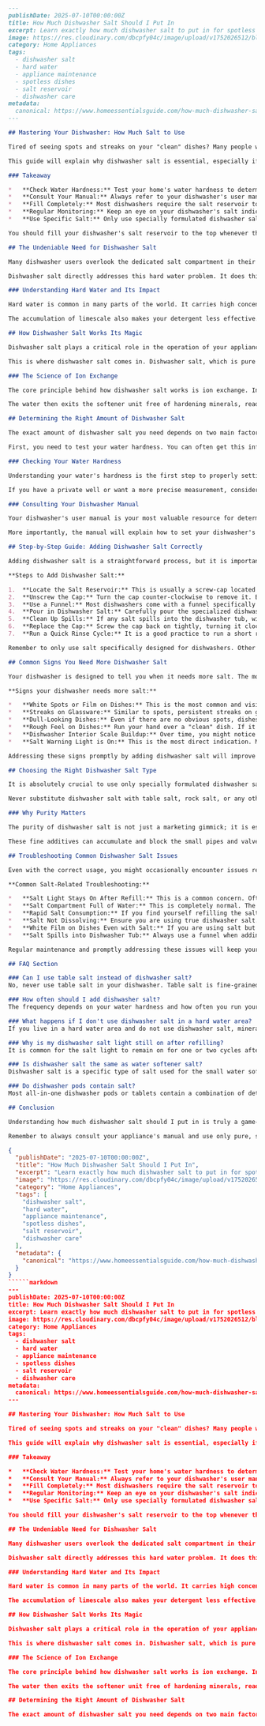 ```markdown
---
publishDate: 2025-07-10T00:00:00Z
title: How Much Dishwasher Salt Should I Put In
excerpt: Learn exactly how much dishwasher salt to put in for spotless dishes. Discover why dishwasher salt matters for hard water and how to refill your appliance.
image: https://res.cloudinary.com/dbcpfy04c/image/upload/v1752026512/blog_image_1752026512_zoitt1.webp
category: Home Appliances
tags:
  - dishwasher salt
  - hard water
  - appliance maintenance
  - spotless dishes
  - salt reservoir
  - dishwasher care
metadata:
  canonical: https://www.homeessentialsguide.com/how-much-dishwasher-salt-should-i-put-in
---

## Mastering Your Dishwasher: How Much Salt to Use

Tired of seeing spots and streaks on your "clean" dishes? Many people wonder about the secret to perfectly sparkling glassware and cutlery. The answer often lies in understanding the role of dishwasher salt. Knowing how much dishwasher salt should I put in is crucial for your appliance’s longevity and your dishes' cleanliness. It is more than just adding a scoop; it involves understanding your water and your machine.

This guide will explain why dishwasher salt is essential, especially if you live in a hard water area. We will cover the science behind its function and help you determine the correct amount for your specific model. You will learn the exact steps to add salt properly and recognize signs that your dishwasher needs more. By the end, you will master dishwasher salt usage, ensuring every wash delivers brilliant results.

### Takeaway

*   **Check Water Hardness:** Test your home's water hardness to determine the necessity and appropriate setting for dishwasher salt.
*   **Consult Your Manual:** Always refer to your dishwasher's user manual for exact salt dosage recommendations and reservoir location.
*   **Fill Completely:** Most dishwashers require the salt reservoir to be filled to the brim when empty.
*   **Regular Monitoring:** Keep an eye on your dishwasher's salt indicator light and refill promptly when it illuminates.
*   **Use Specific Salt:** Only use specially formulated dishwasher salt; never substitute with table salt or other types.

You should fill your dishwasher's salt reservoir to the top whenever the salt indicator light illuminates. The exact quantity varies by machine and water hardness settings, but typically, this means adding 1-2 kilograms of specialized dishwasher salt until no more can fit. Always consult your appliance's manual for precise instructions.

## The Undeniable Need for Dishwasher Salt

Many dishwasher users overlook the dedicated salt compartment in their machine. This component is not a mere accessory; it is vital for achieving truly clean dishes, particularly in regions with hard water. Hard water contains high levels of dissolved minerals like calcium and magnesium. These minerals cause limescale buildup on heating elements and spray arms inside your dishwasher. Limescale can reduce your appliance's efficiency over time. It also leaves unsightly spots and film on your dishes.

Dishwasher salt directly addresses this hard water problem. It does this by regenerating the water softener unit built into your dishwasher. This softener removes mineral ions from the incoming water. Softened water then ensures that your detergent works more effectively. It prevents limescale deposits and guarantees spotless, streak-free results. Using dishwasher salt is an investment in your appliance's lifespan and the quality of your wash.

### Understanding Hard Water and Its Impact

Hard water is common in many parts of the world. It carries high concentrations of minerals like calcium and magnesium. When this water heats up, these minerals precipitate out of the water. They then form a hard, chalky substance called limescale. This limescale is visible as white spots on your dishes and as a film on the inside of your dishwasher. Over time, limescale can clog pipes and spray arms. It can also reduce the heating efficiency of your machine.

The accumulation of limescale also makes your detergent less effective. Detergents are designed to work best in soft water. In hard water, some of the detergent's active ingredients bind with the hard water minerals instead of cleaning your dishes. This means you use more detergent without getting better results. Using the right amount of dishwasher salt mitigates these problems. It ensures your detergent performs optimally.

## How Dishwasher Salt Works Its Magic

Dishwasher salt plays a critical role in the operation of your appliance's internal water softening system. Most modern dishwashers include a built-in ion exchange unit. This unit removes hard water minerals from the water before it enters the main wash cycle. The ion exchange unit contains resin beads. These beads attract and capture calcium and magnesium ions from the water. Over time, these beads become saturated with minerals and lose their ability to soften water.

This is where dishwasher salt comes in. Dishwasher salt, which is pure sodium chloride, is used to regenerate these resin beads. When you add salt to the reservoir, it creates a brine solution. This brine solution flows over the resin beads. The sodium ions in the brine replace the calcium and magnesium ions on the resin beads. These released hard water minerals are then flushed away with the waste water. This process restores the resin beads, allowing them to soften water again for subsequent wash cycles. This clever system ensures your dishes are cleaned with softened water every time.

### The Science of Ion Exchange

The core principle behind how dishwasher salt works is ion exchange. Inside your dishwasher's water softener, there is a chamber filled with resin beads. These beads have a negative charge and are initially bonded with sodium ions. When hard water flows through this chamber, the positively charged calcium and magnesium ions (from the hard water) are more strongly attracted to the negatively charged resin beads than the sodium ions. As a result, the calcium and magnesium ions exchange places with the sodium ions on the beads.

The water then exits the softener unit free of hardening minerals, ready to wash your dishes. This process continues until the resin beads are saturated with calcium and magnesium. At this point, the softening unit needs regeneration. The concentrated salt solution you add to the salt reservoir flushes over these saturated beads. The high concentration of sodium ions in the brine solution forces the calcium and magnesium ions off the resin beads, recharging them with sodium. This entire process keeps your dishwasher operating at peak performance.

## Determining the Right Amount of Dishwasher Salt

The exact amount of dishwasher salt you need depends on two main factors: your local water hardness and your specific dishwasher model. Most dishwashers allow you to adjust a setting based on your water hardness level. This setting tells the machine how often and how much salt brine to use for regeneration cycles. Getting this setting right is critical for optimal performance and salt consumption.

First, you need to test your water hardness. You can often get this information from your local water supplier. Alternatively, you can purchase a water hardness test kit. These kits are easy to use and provide accurate readings. Once you know your water hardness, consult your dishwasher's user manual. The manual will provide a chart or instructions for setting the water softener level. It will also specify the capacity of the salt reservoir. Typically, you will fill the reservoir completely when the salt light comes on, regardless of the hardness setting. The machine will then consume salt as needed. To learn more about this process, refer to our guide on [how to know how much dishwasher salt to use](https://homeessentialsguide.com/how-to-know-how-much-dishwasher-salt-to-use).

### Checking Your Water Hardness

Understanding your water's hardness is the first step to properly setting your dishwasher. Water hardness is measured in grains per gallon (GPG) or parts per million (PPM). A low number means soft water, while a high number indicates very hard water. You can often find a water quality report for your area on your municipal water utility's website. These reports typically include detailed information on water hardness levels.

If you have a private well or want a more precise measurement, consider using a home water hardness test kit. These kits are inexpensive and widely available. They usually involve dipping a test strip into a water sample and comparing the color change to a provided chart. Once you have this number, you can adjust your dishwasher's internal settings accordingly. Your dishwasher manual will typically have a table correlating GPG/PPM to a specific softener setting (e.g., level 1 to 5). This ensures your machine uses the right amount of salt for regeneration.

### Consulting Your Dishwasher Manual

Your dishwasher's user manual is your most valuable resource for determining salt usage. Every dishwasher model is slightly different. The manual provides specific instructions tailored to your appliance. It will detail the location of the salt reservoir, which can vary between models. Some dishwashers have a salt cap inside the main tub, while others might have it on the kick plate below the door.

More importantly, the manual will explain how to set your dishwasher's internal water softener. This setting directly impacts how often your machine draws from the salt reservoir. For example, a Miele dishwasher might have a detailed water hardness adjustment procedure. If you have a Miele, you might find our article on [how much salt to add to Miele dishwasher](https://homeessentialsguide.com/how-much-salt-to-add-to-miele-dishwasher) helpful. The manual will also clarify how much salt the reservoir holds. It tells you how the salt indicator light functions. Always follow these manufacturer guidelines for the best results and to prevent any issues.

## Step-by-Step Guide: Adding Dishwasher Salt Correctly

Adding dishwasher salt is a straightforward process, but it is important to do it correctly. Following these steps ensures your dishwasher's water softener functions effectively. You will typically only need to do this when your dishwasher's salt indicator light comes on. This light signals that the salt reservoir is low and needs a refill. Many dishwashers have a visible cap on the bottom of the wash tub that unscrews to reveal the salt compartment.

**Steps to Add Dishwasher Salt:**

1.  **Locate the Salt Reservoir:** This is usually a screw-cap located at the bottom of the dishwasher's main tub, often near the drain. It might be hidden under the lower spray arm. Refer to your manual if you cannot find it.
2.  **Unscrew the Cap:** Turn the cap counter-clockwise to remove it. Be aware that the reservoir might be full of water. This is normal and helps with the dissolving process. Do not attempt to drain this water. You might be interested in knowing [why your dishwasher salt compartment is full of water](https://homeessentialsguide.com/why-is-my-dishwasher-salt-compartment-full-of-water).
3.  **Use a Funnel:** Most dishwashers come with a funnel specifically designed for adding salt. If you do not have one, a kitchen funnel with a wide opening will work. This helps prevent spills.
4.  **Pour in Dishwasher Salt:** Carefully pour the specialized dishwasher salt into the reservoir using the funnel. Fill it up until the salt reaches the brim. Some water may overflow as you add the salt; this is expected.
5.  **Clean Up Spills:** If any salt spills into the dishwasher tub, wipe it up immediately with a damp cloth. Running a short rinse cycle after filling can also help remove any residual salt. Salt can corrode stainless steel if left on the surface.
6.  **Replace the Cap:** Screw the cap back on tightly, turning it clockwise until secure. Ensure a snug fit to prevent water leakage during cycles.
7.  **Run a Quick Rinse Cycle:** It is a good practice to run a short rinse cycle or an empty wash cycle after adding salt. This washes away any stray salt particles. It also allows the salt to start dissolving and regenerating the softener before you load dishes.

Remember to only use salt specifically designed for dishwashers. Other types of salt can damage your appliance.

## Common Signs You Need More Dishwasher Salt

Your dishwasher is designed to tell you when it needs more salt. The most obvious indicator is the salt warning light. This light typically illuminates on your dishwasher's control panel when the salt reservoir is low. However, sometimes the light might not be working, or you might notice other signs that point to a need for more salt. Recognizing these signals ensures your dishwasher continues to deliver optimal cleaning performance.

**Signs your dishwasher needs more salt:**

*   **White Spots or Film on Dishes:** This is the most common and visible sign. If your glassware, cutlery, or plates come out with cloudy residue, white spots, or a dull film, it indicates hard water minerals are building up. This means your water softener needs regeneration.
*   **Streaks on Glassware:** Similar to spots, persistent streaks on glasses suggest that the water is too hard. The detergent is not rinsing away cleanly due to mineral interference.
*   **Dull-Looking Dishes:** Even if there are no obvious spots, dishes might look less shiny or dull after a wash. This implies a lack of proper water softening.
*   **Rough Feel on Dishes:** Run your hand over a "clean" dish. If it feels gritty or rough instead of smooth, it is likely due to mineral deposits.
*   **Dishwasher Interior Scale Buildup:** Over time, you might notice white, chalky deposits inside the dishwasher, especially around the heating element, spray arms, or door seal. This limescale is a direct result of hard water not being softened.
*   **Salt Warning Light is On:** This is the most direct indication. Most modern dishwashers have an indicator light, usually shaped like an "S" with arrows or simply "SALT". If it is glowing, it is time to refill. Occasionally, your [dishwasher salt light keeps coming on](https://homeessentialsguide.com/why-is-my-dishwasher-salt-light-keep-coming-on) even after refilling; this might indicate a different issue requiring troubleshooting.

Addressing these signs promptly by adding dishwasher salt will improve your wash results. It will also protect your appliance from the damaging effects of hard water.

## Choosing the Right Dishwasher Salt Type

It is absolutely crucial to use only specially formulated dishwasher salt in your appliance. This is not a suggestion; it is a strict requirement for your dishwasher's proper functioning and longevity. Dishwasher salt is 99.9% pure sodium chloride. It is manufactured into large, coarse crystals or pellets. This specific composition and structure prevent it from dissolving too quickly. It also stops it from clogging the water softener unit.

Never substitute dishwasher salt with table salt, rock salt, or any other type of salt. Table salt, for example, is fine-grained. It often contains anti-caking agents like iodine, which can damage the water softener resin beads. These additives can also clog the salt dispenser and lead to expensive repairs. Other salts, like rock salt, may contain impurities that are harmful to your dishwasher. Using the correct type of salt ensures the water softening process occurs efficiently and without causing damage. Our article on [does it matter which dishwasher salt you use](https://homeessentialsguide.com/does-it-matter-which-dishwasher-salt-you-use) offers more detailed insights.

### Why Purity Matters

The purity of dishwasher salt is not just a marketing gimmick; it is essential for the health of your appliance. Dishwasher salt is designed to be free of impurities that can harm your dishwasher's water softening system. Regular table salt, on the other hand, often contains additives like anti-caking agents (e.g., sodium ferrocyanide) and iodine. These additives, while harmless for human consumption, can cause significant problems inside your dishwasher.

These fine additives can accumulate and block the small pipes and valves within the water softener. This blockage prevents the salt solution from properly regenerating the resin beads. Over time, it can lead to costly repairs or even the complete failure of the softening unit. Furthermore, impurities can leave additional residue on your dishes, defeating the purpose of using salt in the first place. Always opt for a reputable brand of dishwasher salt designed specifically for appliances.

## Troubleshooting Common Dishwasher Salt Issues

Even with the correct usage, you might occasionally encounter issues related to dishwasher salt. Understanding how to troubleshoot these problems can save you frustration and maintain your dishwasher's performance. Common issues include the salt light staying on, the salt compartment filling with water, or unexpected salt consumption. Addressing these can extend your appliance's life and ensure sparkling clean dishes every time.

**Common Salt-Related Troubleshooting:**

*   **Salt Light Stays On After Refill:** This is a common concern. Often, the sensor needs a few cycles to register the new salt level. Run 1-2 empty rinse cycles, or a light wash cycle. If the light persists after several cycles, check if the salt cap is tightened properly. A loose cap can prevent the sensor from reading correctly. If the light still stays on, there might be a blockage or a faulty sensor. You can read more about [why your dishwasher salt light keeps coming on](https://homeessentialsguide.com/why-is-my-dishwasher-salt-light-keep-coming-on).
*   **Salt Compartment Full of Water:** This is completely normal. The salt reservoir is designed to be full of water. This water helps dissolve the salt to create the brine solution needed for regeneration. Do not attempt to drain it. Adding more salt will displace some of this water. Sometimes, users panic, thinking their dishwasher is broken. However, it's just part of the design. We cover this in detail in our article, [why is my dishwasher salt reservoir full of water](https://homeessentialsguide.com/why-is-my-dishwasher-salt-reservoir-full-of-water).
*   **Rapid Salt Consumption:** If you find yourself refilling the salt every few weeks, your water hardness setting might be too high. Refer to your dishwasher manual and re-verify your local water hardness. Adjust the softener setting down if your water is not as hard as initially set. Conversely, if your water is extremely hard, rapid consumption might be normal.
*   **Salt Not Dissolving:** Ensure you are using true dishwasher salt. Fine-grained salts can clump together. Also, check that the salt cap is secure and the dispenser isn't blocked by debris. Running a hot water cycle can sometimes help dissolve stubborn salt clumps.
*   **White Film on Dishes Even with Salt:** If you are using salt but still seeing film, your water hardness setting might be incorrect (too low). Increase the setting according to your water hardness level. Also, ensure you are using rinse aid. Dishwasher salt softens water, but rinse aid helps water sheet off dishes, preventing spots and improving drying. You can learn more about using both in our guide on [how to put rinse aid and salt in dishwasher](https://homeessentialsguide.com/how-to-put-rinse-aid-and-salt-in-dishwasher).
*   **Salt Spills into Dishwasher Tub:** Always use a funnel when adding salt. If a spill occurs, wipe it up immediately with a damp cloth. Run a quick rinse cycle to flush out any remaining salt. Leaving salt on the stainless steel tub can cause corrosion over time.

Regular maintenance and promptly addressing these issues will keep your dishwasher running smoothly and efficiently, providing you with consistently clean and sparkling dishes.

## FAQ Section

### Can I use table salt instead of dishwasher salt?
No, never use table salt in your dishwasher. Table salt is fine-grained and contains anti-caking agents like iodine, which can clog your dishwasher's water softener unit. These additives can also cause corrosion and expensive damage to your appliance over time. Always use salt specifically designed for dishwashers.

### How often should I add dishwasher salt?
The frequency depends on your water hardness and how often you run your dishwasher. Most modern dishwashers have an indicator light on the control panel that tells you when the salt reservoir is low. Typically, you might need to refill every few weeks to a few months. Check your dishwasher's manual for specific guidelines based on your water hardness setting.

### What happens if I don't use dishwasher salt in a hard water area?
If you live in a hard water area and do not use dishwasher salt, mineral deposits (limescale) will build up inside your machine. This buildup can reduce your dishwasher's efficiency, damage its internal components, and leave white spots, streaks, and a cloudy film on your dishes. Your detergent will also be less effective.

### Why is my dishwasher salt light still on after refilling?
It is common for the salt light to remain on for one or two cycles after refilling. The sensor needs time to register the new salt level. If the light persists after several wash cycles, ensure the salt cap is securely tightened. A loose cap can prevent the sensor from reading correctly. If the problem continues, there might be a sensor issue or blockage.

### Is dishwasher salt the same as water softener salt?
Dishwasher salt is a specific type of salt used for the small water softener built into your dishwasher. While both are sodium chloride, water softener salt for whole-house systems often comes in larger pellets or blocks and may have different purity levels. Do not use whole-house water softener salt in your dishwasher, as its size and composition might not be suitable.

### Do dishwasher pods contain salt?
Most all-in-one dishwasher pods or tablets contain a combination of detergent, rinse aid, and sometimes a basic level of salt. However, the "salt" component in these pods is generally insufficient to effectively soften very hard water or regenerate your dishwasher's dedicated water softener unit. For hard water areas, you still need to use separate dishwasher salt.

## Conclusion

Understanding how much dishwasher salt should I put in is truly a game-changer for achieving spotless dishes and maintaining your appliance. We have explored the critical role of dishwasher salt in combating hard water, preventing limescale buildup, and ensuring your dishwasher's water softener works effectively. From understanding your water hardness to the step-by-step process of refilling the salt reservoir, you now have the knowledge to keep your dishwasher performing at its best.

Remember to always consult your appliance's manual and use only pure, specialized dishwasher salt. Paying attention to your dishwasher's salt indicator light and recognizing signs of hard water issues will help you maintain consistent results. By integrating these simple practices into your routine, you can enjoy sparkling clean dishes every single time. Take control of your dishwasher's performance today and say goodbye to frustrating spots and streaks! Your dishes, and your dishwasher, will thank you.
```
```json
{
  "publishDate": "2025-07-10T00:00:00Z",
  "title": "How Much Dishwasher Salt Should I Put In",
  "excerpt": "Learn exactly how much dishwasher salt to put in for spotless dishes. Discover why dishwasher salt matters for hard water and how to refill your appliance.",
  "image": "https://res.cloudinary.com/dbcpfy04c/image/upload/v1752026512/blog_image_1752026512_zoitt1.webp",
  "category": "Home Appliances",
  "tags": [
    "dishwasher salt",
    "hard water",
    "appliance maintenance",
    "spotless dishes",
    "salt reservoir",
    "dishwasher care"
  ],
  "metadata": {
    "canonical": "https://www.homeessentialsguide.com/how-much-dishwasher-salt-should-i-put-in"
  }
}
``````markdown
---
publishDate: 2025-07-10T00:00:00Z
title: How Much Dishwasher Salt Should I Put In
excerpt: Learn exactly how much dishwasher salt to put in for spotless dishes. Discover why dishwasher salt matters for hard water and how to refill your appliance.
image: https://res.cloudinary.com/dbcpfy04c/image/upload/v1752026512/blog_image_1752026512_zoitt1.webp
category: Home Appliances
tags:
  - dishwasher salt
  - hard water
  - appliance maintenance
  - spotless dishes
  - salt reservoir
  - dishwasher care
metadata:
  canonical: https://www.homeessentialsguide.com/how-much-dishwasher-salt-should-i-put-in
---

## Mastering Your Dishwasher: How Much Salt to Use

Tired of seeing spots and streaks on your "clean" dishes? Many people wonder about the secret to perfectly sparkling glassware and cutlery. The answer often lies in understanding the role of dishwasher salt. Knowing how much dishwasher salt should I put in is crucial for your appliance’s longevity and your dishes' cleanliness. It is more than just adding a scoop; it involves understanding your water and your machine.

This guide will explain why dishwasher salt is essential, especially if you live in a hard water area. We will cover the science behind its function and help you determine the correct amount for your specific model. You will learn the exact steps to add salt properly and recognize signs that your dishwasher needs more. By the end, you will master dishwasher salt usage, ensuring every wash delivers brilliant results.

### Takeaway

*   **Check Water Hardness:** Test your home's water hardness to determine the necessity and appropriate setting for dishwasher salt.
*   **Consult Your Manual:** Always refer to your dishwasher's user manual for exact salt dosage recommendations and reservoir location.
*   **Fill Completely:** Most dishwashers require the salt reservoir to be filled to the brim when empty.
*   **Regular Monitoring:** Keep an eye on your dishwasher's salt indicator light and refill promptly when it illuminates.
*   **Use Specific Salt:** Only use specially formulated dishwasher salt; never substitute with table salt or other types.

You should fill your dishwasher's salt reservoir to the top whenever the salt indicator light illuminates. The exact quantity varies by machine and water hardness settings, but typically, this means adding 1-2 kilograms of specialized dishwasher salt until no more can fit. Always consult your appliance's manual for precise instructions.

## The Undeniable Need for Dishwasher Salt

Many dishwasher users overlook the dedicated salt compartment in their machine. This component is not a mere accessory; it is vital for achieving truly clean dishes, particularly in regions with hard water. Hard water contains high levels of dissolved minerals like calcium and magnesium. These minerals cause limescale buildup on heating elements and spray arms inside your dishwasher. Limescale can reduce your appliance's efficiency over time. It also leaves unsightly spots and film on your dishes.

Dishwasher salt directly addresses this hard water problem. It does this by regenerating the water softener unit built into your dishwasher. This softener removes mineral ions from the incoming water. Softened water then ensures that your detergent works more effectively. It prevents limescale deposits and guarantees spotless, streak-free results. Using dishwasher salt is an investment in your appliance's lifespan and the quality of your wash.

### Understanding Hard Water and Its Impact

Hard water is common in many parts of the world. It carries high concentrations of minerals like calcium and magnesium. When this water heats up, these minerals precipitate out of the water. They then form a hard, chalky substance called limescale. This limescale is visible as white spots on your dishes and as a film on the inside of your dishwasher. Over time, limescale can clog pipes and spray arms. It can also reduce the heating efficiency of your machine.

The accumulation of limescale also makes your detergent less effective. Detergents are designed to work best in soft water. In hard water, some of the detergent's active ingredients bind with the hard water minerals instead of cleaning your dishes. This means you use more detergent without getting better results. Using the right amount of dishwasher salt mitigates these problems. It ensures your detergent performs optimally.

## How Dishwasher Salt Works Its Magic

Dishwasher salt plays a critical role in the operation of your appliance's internal water softening system. Most modern dishwashers include a built-in ion exchange unit. This unit removes hard water minerals from the water before it enters the main wash cycle. The ion exchange unit contains resin beads. These beads attract and capture calcium and magnesium ions from the water. Over time, these beads become saturated with minerals and lose their ability to soften water.

This is where dishwasher salt comes in. Dishwasher salt, which is pure sodium chloride, is used to regenerate these resin beads. When you add salt to the reservoir, it creates a brine solution. This brine solution flows over the resin beads. The sodium ions in the brine replace the calcium and magnesium ions on the resin beads. These released hard water minerals are then flushed away with the waste water. This process restores the resin beads, allowing them to soften water again for subsequent wash cycles. This clever system ensures your dishes are cleaned with softened water every time.

### The Science of Ion Exchange

The core principle behind how dishwasher salt works is ion exchange. Inside your dishwasher's water softener, there is a chamber filled with resin beads. These beads have a negative charge and are initially bonded with sodium ions. When hard water flows through this chamber, the positively charged calcium and magnesium ions (from the hard water) are more strongly attracted to the negatively charged resin beads than the sodium ions. As a result, the calcium and magnesium ions exchange places with the sodium ions on the beads.

The water then exits the softener unit free of hardening minerals, ready to wash your dishes. This process continues until the resin beads are saturated with calcium and magnesium. At this point, the softening unit needs regeneration. The concentrated salt solution you add to the salt reservoir flushes over these saturated beads. The high concentration of sodium ions in the brine solution forces the calcium and magnesium ions off the resin beads, recharging them with sodium. This entire process keeps your dishwasher operating at peak performance.

## Determining the Right Amount of Dishwasher Salt

The exact amount of dishwasher salt you need depends on two main factors: your local water hardness and your specific dishwasher model. Most dishwash